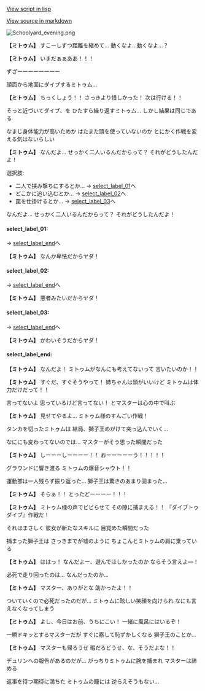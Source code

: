 [View script in lisp](../scripts/20054203.txt)

[View source in markdown](20054203.md)

![Schoolyard_evening.png](../images/backgrounds/Schoolyard_evening.png)

**【ミトゥム】**
すこーしずつ距離を縮めて…
動くなよ…動くなよ…？

**【ミトゥム】**
いまだぁぁああ！！！

ずざーーーーーーーー

顔面から地面にダイブするミトゥム…

**【ミトゥム】**
ちっくしょう！！
さっきより惜しかった！
次は行ける！！

そっと近づいてダイブ、を
ひたすら繰り返すミトゥム…
しかし結果は同じである

なまじ身体能力が高いためか
はたまた頭を使っていないのか
とにかく作戦を変える気はないらしい

**【ミトゥム】**
なんだよ…
せっかく二人いるんだからって？
それがどうしたんだよ！

選択肢:
- 二人で挟み撃ちにするとか… → [select_label_01](#select_label_01)へ
- どこかに追い込むとか… → [select_label_02](#select_label_02)へ
- 罠を仕掛けるとか… → [select_label_03](#select_label_03)へ

なんだよ…
せっかく二人いるんだからって？
それがどうしたんだよ！

#### select_label_01:
 → [select_label_end](#select_label_end)へ

**【ミトゥム】**
なんか卑怯だからヤダ！

#### select_label_02:
 → [select_label_end](#select_label_end)へ

**【ミトゥム】**
悪者みたいだからヤダ！

#### select_label_03:
 → [select_label_end](#select_label_end)へ

**【ミトゥム】**
かわいそうだからヤダ！

#### select_label_end:

**【ミトゥム】**
なんだよ！
ミトゥムがなんにも考えてないって
言いたいのか！！

**【ミトゥム】**
すぐだ、すぐそうやって！
姉ちゃんは頭がいいけど
ミトゥムは体力だけだって！！

言ってないよ
思っているけど言ってない！
とマスターは心の中で叫ぶ

**【ミトゥム】**
見せてやるよ…
ミトゥム様のすんごい作戦！

タンカを切ったミトゥムは
結局、獅子王めがけて突っ込んでいく…

なににも変わってないのでは…
マスターがそう思った瞬間だった

**【ミトゥム】**
しーーーしーーーー！！
おーーーーーう！！！！！

グラウンドに響き渡る
ミトゥムの爆音シャウト！！

運動部は一人残らず振り返った…
獅子王は驚きのあまり固まった…

**【ミトゥム】**
そらぁ！！
とったどーーーー！！！

**【ミトゥム】**
ミトゥム様の声でビビらせて
その隙に捕まえる！！
『ダイブトゥダイブ』作戦だ！

それはまさしく
彼女が新たなスキルに
目覚めた瞬間だった

捕まった獅子王は
さっきまでが嘘のように
ちょこんとミトゥムの肩に乗っている

**【ミトゥム】**
ははっ！
なんだよー、遊んでほしかったのか
ならそう言えよ―！

必死で走り回ったのは…
なんだったのか…

**【ミトゥム】**
マスター、ありがとな
助かったよ！！

ついていくので必死だったのだが…
ミトゥムに眩しい笑顔を向けられ
なにも言えなくなってしまう

**【ミトゥム】**
よし、今日はお前、うちにこい！
一緒に風呂にはいるぞ！

一瞬ドキッとするマスターだが
すぐに察して恥ずかしくなる
獅子王のことか…

**【ミトゥム】**
マスターも帰ろうぜ
暇だろどうせ、な、そうだよな！！

デュリンへの報告があるのだが…
がっちりミトゥムに腕を捕まれ
マスターは諦める

返事を待つ期待に満ちた
ミトゥムの瞳には
逆らえそうもない…